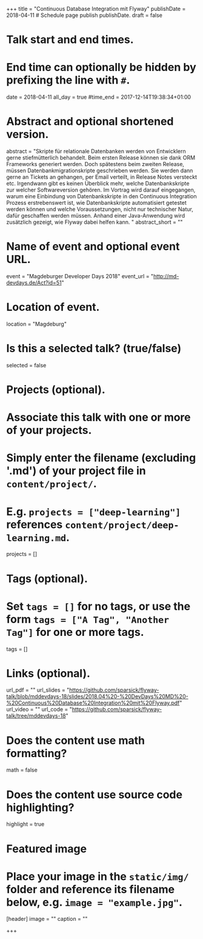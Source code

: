 +++
title = "Continuous Database Integration mit Flyway"
publishDate = 2018-04-11  # Schedule page publish publishDate.
draft = false

# Talk start and end times.
#   End time can optionally be hidden by prefixing the line with `#`.
date = 2018-04-11
all_day = true
#time_end = 2017-12-14T19:38:34+01:00

# Abstract and optional shortened version.
abstract = "Skripte für relationale Datenbanken werden von Entwicklern gerne stiefmütterlich behandelt. Beim ersten Release können sie dank ORM Frameworks generiert werden. Doch spätestens beim zweiten Release, müssen Datenbankmigrationskripte geschrieben werden. Sie werden dann gerne an Tickets an gehangen, per Email verteilt, in Release Notes versteckt etc. Irgendwann gibt es keinen Überblick mehr, welche Datenbankskripte zur welcher Softwareversion gehören. Im Vortrag wird darauf eingegangen, warum eine Einbindung von Datenbankskripte in den Continuous Integration Prozess erstrebenswert ist, wie  Datenbankskripte automatisiert getestet werden können und welche Voraussetzungen, nicht nur technischer Natur, dafür geschaffen werden müssen. Anhand einer Java-Anwendung wird zusätzlich gezeigt, wie Flyway dabei helfen kann. "
abstract_short = ""

# Name of event and optional event URL.
event = "Magdeburger Developer Days 2018"
event_url = "http://md-devdays.de/Act?id=51"

# Location of event.
location = "Magdeburg"

# Is this a selected talk? (true/false)
selected = false

# Projects (optional).
#   Associate this talk with one or more of your projects.
#   Simply enter the filename (excluding '.md') of your project file in `content/project/`.
#   E.g. `projects = ["deep-learning"]` references `content/project/deep-learning.md`.
projects = []

# Tags (optional).
#   Set `tags = []` for no tags, or use the form `tags = ["A Tag", "Another Tag"]` for one or more tags.
tags = []

# Links (optional).
url_pdf = ""
url_slides = "https://github.com/sparsick/flyway-talk/blob/mddevdays-18/slides/2018.04%20-%20DevDays%20MD%20-%20Continuous%20Database%20Integration%20mit%20Flyway.pdf"
url_video = ""
url_code = "https://github.com/sparsick/flyway-talk/tree/mddevdays-18"

# Does the content use math formatting?
math = false

# Does the content use source code highlighting?
highlight = true

# Featured image
# Place your image in the `static/img/` folder and reference its filename below, e.g. `image = "example.jpg"`.
[header]
image = ""
caption = ""

+++

